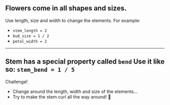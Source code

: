Flowers come in all shapes and sizes.
---
Use length, size and width to change the elements. For example:
- `stem_length = 2`
- `bud_size = 1 / 2`
- `petal_width = 2`
---
Stem has a special property called `bend`
Use it like so: `stem_bend = 1 / 5`
---
Challenge!
- Change around the length, width and size of the elements...
- Try to make the stem curl all the way around! 🥀